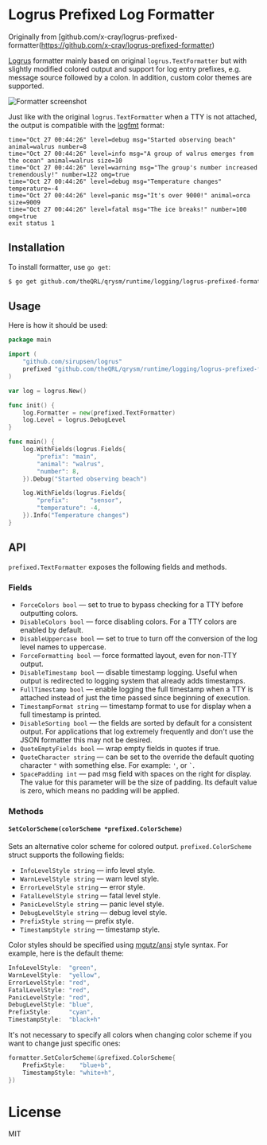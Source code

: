 # Logrus Prefixed Log Formatter

Originally from [github.com/x-cray/logrus-prefixed-formatter(https://github.com/x-cray/logrus-prefixed-formatter)

[Logrus](https://github.com/sirupsen/logrus) formatter mainly based on original `logrus.TextFormatter` but with slightly
modified colored output and support for log entry prefixes, e.g. message source followed by a colon. In addition, custom
color themes are supported.

![Formatter screenshot](http://cl.ly/image/1w0B3F233F3z/formatter-screenshot@2x.png)

Just like with the original `logrus.TextFormatter` when a TTY is not attached, the output is compatible with the
[logfmt](http://godoc.org/github.com/kr/logfmt) format:

```text
time="Oct 27 00:44:26" level=debug msg="Started observing beach" animal=walrus number=8
time="Oct 27 00:44:26" level=info msg="A group of walrus emerges from the ocean" animal=walrus size=10
time="Oct 27 00:44:26" level=warning msg="The group's number increased tremendously!" number=122 omg=true
time="Oct 27 00:44:26" level=debug msg="Temperature changes" temperature=-4
time="Oct 27 00:44:26" level=panic msg="It's over 9000!" animal=orca size=9009
time="Oct 27 00:44:26" level=fatal msg="The ice breaks!" number=100 omg=true
exit status 1
```

## Installation
To install formatter, use `go get`:

```sh
$ go get github.com/theQRL/qrysm/runtime/logging/logrus-prefixed-formatter
```

## Usage
Here is how it should be used:

```go
package main

import (
	"github.com/sirupsen/logrus"
	prefixed "github.com/theQRL/qrysm/runtime/logging/logrus-prefixed-formatter"
)

var log = logrus.New()

func init() {
	log.Formatter = new(prefixed.TextFormatter)
	log.Level = logrus.DebugLevel
}

func main() {
	log.WithFields(logrus.Fields{
		"prefix": "main",
		"animal": "walrus",
		"number": 8,
	}).Debug("Started observing beach")

	log.WithFields(logrus.Fields{
		"prefix":      "sensor",
		"temperature": -4,
	}).Info("Temperature changes")
}
```

## API
`prefixed.TextFormatter` exposes the following fields and methods.

### Fields

* `ForceColors bool` — set to true to bypass checking for a TTY before outputting colors.
* `DisableColors bool` — force disabling colors. For a TTY colors are enabled by default.
* `DisableUppercase bool` — set to true to turn off the conversion of the log level names to uppercase.
* `ForceFormatting bool` — force formatted layout, even for non-TTY output.
* `DisableTimestamp bool` — disable timestamp logging. Useful when output is redirected to logging system that already adds timestamps.
* `FullTimestamp bool` — enable logging the full timestamp when a TTY is attached instead of just the time passed since beginning of execution.
* `TimestampFormat string` — timestamp format to use for display when a full timestamp is printed.
* `DisableSorting bool` — the fields are sorted by default for a consistent output. For applications that log extremely frequently and don't use the JSON formatter this may not be desired.
* `QuoteEmptyFields bool` — wrap empty fields in quotes if true.
* `QuoteCharacter string` — can be set to the override the default quoting character `"` with something else. For example: `'`, or `` ` ``.
* `SpacePadding int` — pad msg field with spaces on the right for display. The value for this parameter will be the size of padding. Its default value is zero, which means no padding will be applied.

### Methods

#### `SetColorScheme(colorScheme *prefixed.ColorScheme)`

Sets an alternative color scheme for colored output. `prefixed.ColorScheme` struct supports the following fields:
* `InfoLevelStyle string` — info level style.
* `WarnLevelStyle string` — warn level style.
* `ErrorLevelStyle string` — error style.
* `FatalLevelStyle string` — fatal level style.
* `PanicLevelStyle string` — panic level style.
* `DebugLevelStyle string` — debug level style.
* `PrefixStyle string` — prefix style.
* `TimestampStyle string` — timestamp style.

Color styles should be specified using [mgutz/ansi](https://github.com/mgutz/ansi#style-format) style syntax. For example, here is the default theme:

```go
InfoLevelStyle:  "green",
WarnLevelStyle:  "yellow",
ErrorLevelStyle: "red",
FatalLevelStyle: "red",
PanicLevelStyle: "red",
DebugLevelStyle: "blue",
PrefixStyle:     "cyan",
TimestampStyle:  "black+h"
```

It's not necessary to specify all colors when changing color scheme if you want to change just specific ones:

```go
formatter.SetColorScheme(&prefixed.ColorScheme{
    PrefixStyle:    "blue+b",
    TimestampStyle: "white+h",
})
```

# License
MIT
